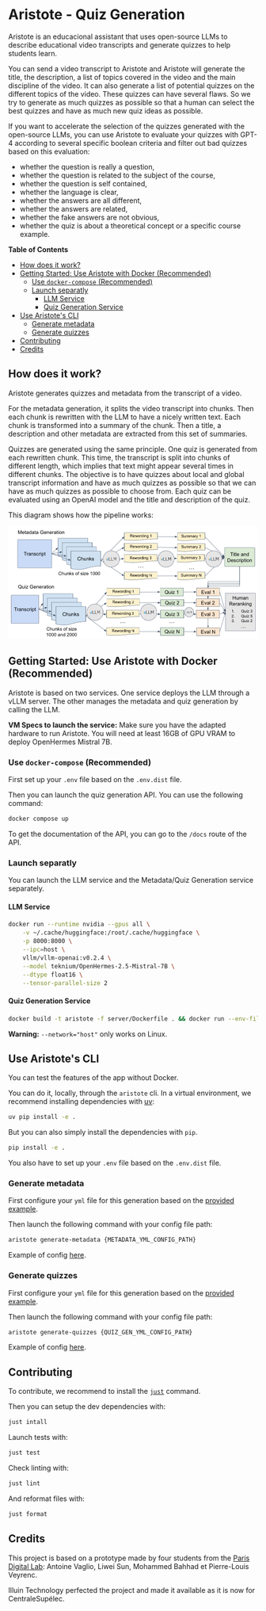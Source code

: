 # Aristote - Quiz Generation

Aristote is an educacional assistant that uses open-source LLMs to describe educational video transcripts and generate quizzes to help students learn.

You can send a video transcript to Aristote and Aristote will generate the title, the description, a list of topics covered in the video and the main discipline of the video. It can also generate a list of potential quizzes on the different topics of the video. These quizzes can have several flaws. So we try to generate as much quizzes as possible so that a human can select the best quizzes and have as much new quiz ideas as possible.

If you want to accelerate the selection of the quizzes generated with the open-source LLMs, you can use Aristote to evaluate your quizzes with GPT-4 according to several specific boolean criteria and filter out bad quizzes based on this evaluation:

- whether the question is really a question,
- whether the question is related to the subject of the course,
- whether the question is self contained,
- whether the language is clear,
- whether the answers are all different,
- whether the answers are related,
- whether the fake answers are not obvious,
- whether the quiz is about a theoretical concept or a specific course example.

**Table of Contents**

- [How does it work?](#how-does-it-work)
- [Getting Started: Use Aristote with Docker (Recommended)](#getting-started-use-aristote-with-docker-recommended)
  - [Use `docker-compose` (Recommended)](#use-docker-compose-recommended)
  - [Launch separatly](#launch-separatly)
    - [LLM Service](#llm-service)
    - [Quiz Generation Service](#quiz-generation-service)
- [Use Aristote's CLI](#use-aristotes-cli)
  - [Generate metadata](#generate-metadata)
  - [Generate quizzes](#generate-quizzes)
- [Contributing](#contributing)
- [Credits](#credits)

## How does it work?

Aristote generates quizzes and metadata from the transcript of a video.

For the metadata generation, it splits the video transcript into chunks. Then each chunk is rewritten with the LLM to have a nicely written text. Each chunk is transformed into a summary of the chunk. Then a title, a description and other metadata are extracted from this set of summaries.

Quizzes are generated using the same principle. One quiz is generated from each rewritten chunk. This time, the transcript is split into chunks of different length, which implies that text might appear several times in different chunks. The objective is to have quizzes about local and global transcript information and have as much quizzes as possible so that we can have as much quizzes as possible to choose from. Each quiz can be evaluated using an OpenAI model and the title and description of the quiz.

This diagram shows how the pipeline works:

![img](assets/pipeline.png)

## Getting Started: Use Aristote with Docker (Recommended)

Aristote is based on two services. One service deploys the LLM through a vLLM server. The other manages the metadata and quiz generation by calling the LLM.

**VM Specs to launch the service:** Make sure you have the adapted hardware to run Aristote. You will need at least 16GB of GPU VRAM to deploy OpenHermes Mistral 7B.

### Use `docker-compose` (Recommended)

First set up your `.env` file based on the `.env.dist` file.

Then you can launch the quiz generation API. You can use the following command:

```bash
docker compose up
```

To get the documentation of the API, you can go to the `/docs` route of the API.

### Launch separatly

You can launch the LLM service and the Metadata/Quiz Generation service separately.

#### LLM Service

```bash
docker run --runtime nvidia --gpus all \
    -v ~/.cache/huggingface:/root/.cache/huggingface \
    -p 8000:8000 \
    --ipc=host \
    vllm/vllm-openai:v0.2.4 \
    --model teknium/OpenHermes-2.5-Mistral-7B \
    --dtype float16 \
    --tensor-parallel-size 2
```

#### Quiz Generation Service

```bash
docker build -t aristote -f server/Dockerfile . && docker run --env-file .env --network="host" -p 3000:3000 aristote
```

**Warning:** `--network="host"` only works on Linux.

## Use Aristote's CLI

You can test the features of the app without Docker.

You can do it, locally, through the `aristote` cli.
In a virtual environment, we recommend installing dependencies with [uv](https://github.com/astral-sh/uv):

```bash
uv pip install -e .
```

But you can also simply install the dependencies with `pip`.

```bash
pip install -e .
```

You also have to set up your `.env` file based on the `.env.dist` file.

### Generate metadata

First configure your `yml` file for this generation based on the [provided example](configs/zephyr_fr/metadata_generation.yml).

Then launch the following command with your config file path:

```bash
aristote generate-metadata {METADATA_YML_CONFIG_PATH}
```

Example of config [here](configs/metadata_generation.yml).

### Generate quizzes

First configure your `yml` file for this generation based on the [provided example](configs/zephyr_fr/quiz_generation.yml).

Then launch the following command with your config file path:

```bash
aristote generate-quizzes {QUIZ_GEN_YML_CONFIG_PATH}
```

Example of config [here](configs/quiz_generation.yml).

## Contributing

To contribute, we recommend to install the [`just`](https://github.com/casey/just) command.

Then you can setup the dev dependencies with:

```bash
just intall
```

Launch tests with:

```bash
just test
```

Check linting with:

```bash
just lint
```

And reformat files with:

```bash
just format
```

## Credits

This project is based on a prototype made by four students from the [Paris Digital Lab](https://paris-digital-lab.com/): Antoine Vaglio, Liwei Sun, Mohammed Bahhad et Pierre-Louis Veyrenc.

Illuin Technology perfected the project and made it available as it is now for CentraleSupélec.
